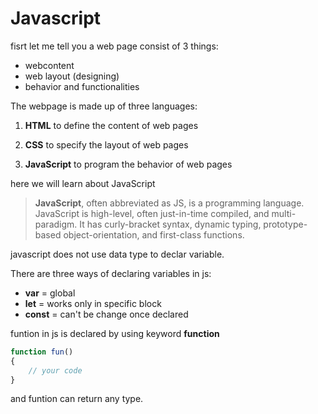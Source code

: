 # Javascript

fisrt let me tell you a web page consist of 3 things:

- webcontent 
- web layout (designing)
- behavior and functionalities

The webpage is made up of three languages:

  1. **HTML** to define the content of web pages

   2. **CSS** to specify the layout of web pages

   3. **JavaScript** to program the behavior of web pages

here we will learn about JavaScript

>**JavaScript**, often abbreviated as JS, is a programming language. JavaScript is high-level, often just-in-time compiled, and multi-paradigm. It has curly-bracket syntax, dynamic typing, prototype-based object-orientation, and first-class functions.

javascript does not use data type to declar variable.

There are three ways of declaring variables in js:

- **var** = global
- **let** = works only in specific block
- **const** = can't be change once declared

funtion in js is declared by using keyword **function**

```js
function fun()
{
    // your code
}
```

and funtion can return any type.
